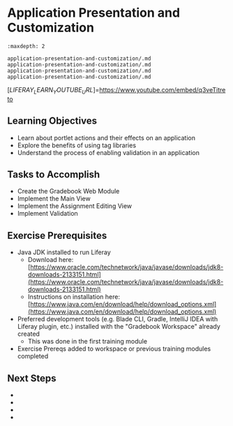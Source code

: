 # Application Presentation and Customization

```{toctree}
:maxdepth: 2

application-presentation-and-customization/.md
application-presentation-and-customization/.md
application-presentation-and-customization/.md
application-presentation-and-customization/.md
```

[$LIFERAY_LEARN_YOUTUBE_URL$]=https://www.youtube.com/embed/q3veTitreto

## Learning Objectives

* Learn about portlet actions and their effects on an application
* Explore the benefits of using tag libraries
* Understand the process of enabling validation in an application

## Tasks to Accomplish

* Create the Gradebook Web Module
* Implement the Main View
* Implement the Assignment Editing View
* Implement Validation

## Exercise Prerequisites

* Java JDK installed to run Liferay
    - Download here: [https://www.oracle.com/technetwork/java/javase/downloads/jdk8-downloads-2133151.html](https://www.oracle.com/technetwork/java/javase/downloads/jdk8-downloads-2133151.html)
    - Instructions on installation here: [https://www.java.com/en/download/help/download_options.xml](https://www.java.com/en/download/help/download_options.xml)
* Preferred development tools (e.g. Blade CLI, Gradle, IntelliJ IDEA with Liferay plugin, etc.) installed with the "Gradebook Workspace" already created
	- This was done in the first training module
* Exercise Prereqs added to workspace or previous training modules completed

## Next Steps

* [](./application-presentation-and-customization/.md) 
* [](./application-presentation-and-customization/.md) 
* [](./application-presentation-and-customization/.md) 
* [](./application-presentation-and-customization/.md) 